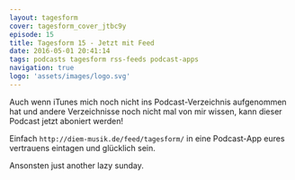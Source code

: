 ```yaml
---
layout: tagesform
cover: tagesform_cover_jtbc9y
episode: 15
title: Tagesform 15 - Jetzt mit Feed
date: 2016-05-01 20:41:14
tags: podcasts tagesform rss-feeds podcast-apps
navigation: true
logo: 'assets/images/logo.svg'
---
```


Auch wenn iTunes mich noch nicht ins Podcast-Verzeichnis aufgenommen hat
und andere Verzeichnisse noch nicht mal von mir wissen, kann dieser 
Podcast jetzt aboniert werden!

<!-- more -->

Einfach `http://diem-musik.de/feed/tagesform/` in eine Podcast-App eures
vertrauens eintagen und glücklich sein.

Ansonsten just another lazy sunday.
